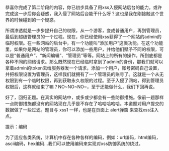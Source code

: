 恭喜你完成了第二阶段的内容，你已初步具备了用xss入侵网站后台的能力。或许完成这一步后你会疑惑，我入侵了网站后台能干什么呀？这也是我在刚接触这个世界的时候碰到的一个疑惑。

所谓渗透就是一步步提升自己的权限，从一个游客，变成普通用户，再到管理员，最后到超级管理员的一个过程。现在，你已经使用xss获得了一个网站的admin的临时权限。在一些网站的后台中，有一个功能叫“添加用户”这类功能。在这个功能里，如果你是网站的管理员，你可以添加一些用户，并给他们赋予不同的权限，可以是“普通用户”、“新闻编辑”、“管理员”等等。网站上的所有的操作，所到底都是各种不同的网络请求。那么既然现在已经临时拿到了admin的身份，那我们就可以拿着admin的token去给服务器发一个请求，添加一个用户，账号密码自己设置，并把权限设置为管理员，这样我们就拥有了一个管理员的账号了。这就是一个从无权限到有一个临时权限，再到获取永久权限的过程。至于入侵了网站，得到管理员权限后，这样就结束了嘛？NO~NO~NO~，至于还能做什么，我们下回再说。

好了，回归正题。在真实的网站中，或多或少都会有一些防御措施。像前一题那样一点防御措施都没有的网站现在几乎是不存在了哈哈哈哈哈。本道题对用户提交的数据做了一些过滤。题目与 xss1 一样，也是在页面上 alert弹窗 来查找xss注入点。

提示：编码

为了适应各类系统，计算机中存在各种各样的编码，例如：url编码，html编码，ascii编码，hex编码...我们可以使用编码来实现对xss防御系统的绕过。